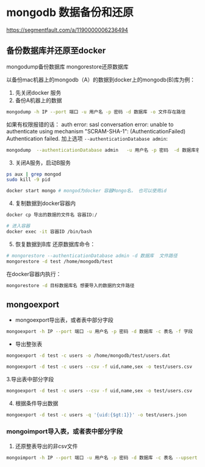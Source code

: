 # mongodb 数据备份和还原

https://segmentfault.com/a/1190000006236494

## 备份数据库并还原至docker
mongodump备份数据库
mongorestore还原数据库


以备份mac机器上的mongodb（A）的数据到docker上的mongodb(B)库为例：

1. 先关闭docker 服务
2. 备份A机器上的数据
```sh
mongodump -h IP --port 端口 -u 用户名 -p 密码 -d 数据库 -o 文件存在路径
```

如果有权限报错的话：
auth error: sasl conversation error: unable to authenticate using mechanism "SCRAM-SHA-1": (AuthenticationFailed) Authentication failed.
加上选项 ` --authenticationDatabase admin `:
```sh
mongodump  --authenticationDatabase admin   -u 用户名 -p 密码  -d 数据库名 -o 备份路径
```

3. 关闭A服务，启动B服务
```sh
ps aux | grep mongod
sudo kill -9 pid

docker start mongo # mongod为docker 容器Mongo名， 也可以使用id
```

4. 复制数据到docker容器内
```sh
docker cp 导出的数据的文件名 容器ID:/

# 进入容器
docker exec -it 容器ID /bin/bash
```

5. 恢复数据到B库
还原数据库命令：

```sh
# mongorestore --authenticationDatabase admin -d 数据库  文件路径
mongorestore -d test /home/mongodb/test
```

在docker容器内执行：
```sh
mongorestore -d 目标数据库名 想要导入的数据的文件路径
```

## mongoexport

- mongoexport导出表，或者表中部分字段
```sh
mongoexport -h IP --port 端口 -u 用户名 -p 密码 -d 数据库 -c 表名 -f 字段
```

- 导出整张表

```sh
mongoexport -d test -c users -o /home/mongodb/test/users.dat
```

```sh
mongoexport -d test -c users --csv -f uid,name,sex -o test/users.csv
```

3.导出表中部分字段

```sh
mongoexport -d test -c users --csv -f uid,name,sex -o test/users.csv
```

4. 根据条件导出数据

```sh
mongoexport -d test -c users -q '{uid:{$gt:1}}' -o test/users.json
```

### mongoimport导入表，或者表中部分字段

1. 还原整表导出的非csv文件

```sh
mongoimport -h IP --port 端口 -u 用户名 -p 密码 -d 数据库 -c 表名 --upsert --drop 文件名
```

